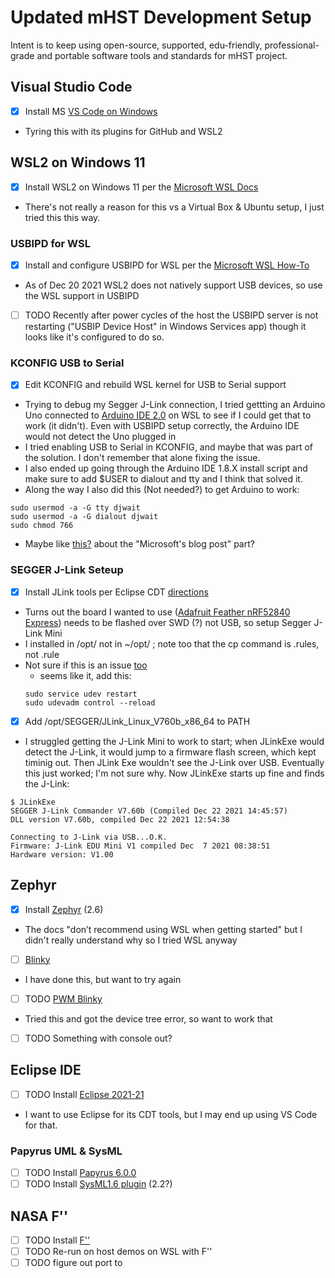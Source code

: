# Updated mHST Development Setup
Intent is to keep using open-source, supported, edu-friendly, professional-grade and portable software tools and standards for mHST project. 

## Visual Studio Code 
 - [x] Install MS [VS Code on Windows](https://code.visualstudio.com/) 
  - Tyring this with its plugins for GitHub and WSL2

## WSL2 on Windows 11
 - [x] Install WSL2 on Windows 11 per the [Microsoft WSL Docs](https://docs.microsoft.com/en-us/windows/wsl/)
  - There's not really a reason for this vs a Virtual Box & Ubuntu setup, I just tried this this way.

### USBIPD for WSL
 - [x] Install and configure USBIPD for WSL per the [Microsoft WSL How-To](https://docs.microsoft.com/en-us/windows/wsl/connect-usb)
  - As of Dec 20 2021 WSL2 does not natively support USB devices, so use the WSL support in USBIPD
 - [ ] TODO Recently after power cycles of the host the USBIPD server is not restarting ("USBIP Device Host" in Windows Services app) though it looks like it's configured to do so.

### KCONFIG USB to Serial
- [x] Edit KCONFIG and rebuild WSL kernel for USB to Serial support
- Trying to debug my Segger J-Link connection, I tried gettting an Arduino Uno connected to [Arduino IDE 2.0](https://www.arduino.cc/en/software#experimental-software) on WSL to see if I could get that to work (it didn't). Even with USBIPD setup correctly, the Arduino IDE would not detect the Uno plugged in
- I tried enabling USB to Serial in KCONFIG, and maybe that was part of the solution. I don't remember that alone fixing the issue.
- I also ended up going through the Arduino IDE 1.8.X install script and make sure to add $USER to dialout and tty and I think that solved it. 
- Along the way I also did this (Not needed?) to get Arduino to work:
```
sudo usermod -a -G tty djwait
sudo usermod -a -G dialout djwait
sudo chmod 766
```
 - Maybe like [this?](https://devzone.nordicsemi.com/f/nordic-q-a/36986/windows-subsystem-for-linux-wsl---error-there-is-no-debugger-connected-to-the-pc) about the "Microsoft's blog post" part?

### SEGGER J-Link Seteup
- [x] Install JLink tools per Eclipse CDT [directions](https://eclipse-embed-cdt.github.io/debug/jlink/install/)
- Turns out the board I wanted to use ([Adafruit Feather nRF52840 Express](https://docs.zephyrproject.org/2.6.0/boards/arm/adafruit_feather_nrf52840/doc/index.html)) needs to be flashed over SWD (?) not USB, so setup Segger J-Link Mini
- I installed in /opt/ not in ~/opt/ ; note too that the cp command is .rules, not .rule
- Not sure if this is an issue [too](https://github.com/dorssel/usbipd-win/issues/96)
  - seems like it, add this: 
  ```
  sudo service udev restart
  sudo udevadm control --reload
  ```
- [x] Add /opt/SEGGER/JLink_Linux_V760b_x86_64 to PATH
- I struggled getting the J-Link Mini to work to start; when JLinkExe would detect the J-Link, it would jump to a firmware flash screen, which kept timinig out. Then JLink Exe wouldn't see the J-Link over USB. Eventually this just worked; I'm not sure why. Now JLinkExe starts up fine and finds the J-Link:
```
$ JLinkExe
SEGGER J-Link Commander V7.60b (Compiled Dec 22 2021 14:45:57)
DLL version V7.60b, compiled Dec 22 2021 12:54:38

Connecting to J-Link via USB...O.K.
Firmware: J-Link EDU Mini V1 compiled Dec  7 2021 08:38:51
Hardware version: V1.00
```

## Zephyr
 - [x] Install [Zephyr](https://docs.zephyrproject.org/2.6.0/getting_started/index.html) (2.6)
 - The docs "don’t recommend using WSL when getting started" but I didn't really understand why so I tried WSL anyway
- [ ] [Blinky](https://docs.zephyrproject.org/2.6.0/getting_started/index.html#build-the-blinky-sample)
- I have done this, but want to try again
- [ ] TODO [PWM Blinky](https://docs.zephyrproject.org/2.6.0/samples/basic/blinky_pwm/README.html)
- Tried this and got the device tree error, so want to work that
- [ ] TODO Something with console out?

## Eclipse IDE
 - [ ] TODO Install [Eclipse 2021-21](https://www.eclipse.org/eclipseide/) 
 - I want to use Eclipse for its CDT tools, but I may end up using VS Code for that. 

### Papyrus UML & SysML
 - [ ] TODO Install [Papyrus 6.0.0](https://www.eclipse.org/papyrus/download.html#accordion)
 - [ ] TODO Install [SysML1.6 plugin](https://marketplace.eclipse.org/content/papyrus-sysml-16) (2.2?)

## NASA F''
 - [ ] TODO Install [F''](https://github.com/nasa/fprime/releases/tag/v3.0.0) 
 - [ ] TODO Re-run on host demos on WSL with F''
 - [ ] TODO figure out port to 

